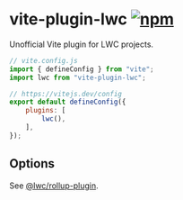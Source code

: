 # vite-plugin-lwc [![npm](https://img.shields.io/npm/v/vite-plugin-lwc.svg)](https://npmjs.com/package/vite-plugin-lwc)

Unofficial Vite plugin for LWC projects.

```js
// vite.config.js
import { defineConfig } from "vite";
import lwc from "vite-plugin-lwc";

// https://vitejs.dev/config
export default defineConfig({
	plugins: [
		lwc(),
	],
});
```

## Options

See [@lwc/rollup-plugin](https://github.com/salesforce/lwc/tree/master/packages/%40lwc/rollup-plugin#options).